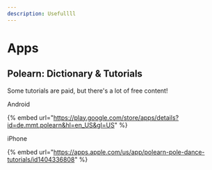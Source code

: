```yaml
---
description: Usefullll
---
```


# Apps

## Polearn: Dictionary & Tutorials

Some tutorials are paid, but there's a lot of free content!

Android

{% embed url="https://play.google.com/store/apps/details?id=de.mmt.polearn&hl=en_US&gl=US" %}

iPhone

{% embed url="https://apps.apple.com/us/app/polearn-pole-dance-tutorials/id1404336808" %}





